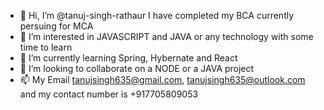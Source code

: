 - 👋 Hi, I’m @tanuj-singh-rathaur I have completed my BCA currently persuing for MCA
- 👀 I’m interested in JAVASCRIPT and JAVA or any technology with some time to learn
- 🌱 I’m currently learning Spring, Hybernate and React 
- 💞️ I’m looking to collaborate on a NODE or a JAVA project 
- 📫 My Email tanujsingh635@gmail.com, tanujsingh635@outlook.com and my contact number is +917705809053

<!---
tanuj-singh-rathaur/tanuj-singh-rathaur is a ✨ special ✨ repository because its `README.md` (this file) appears on your GitHub profile.
You can click the Preview link to take a look at your changes.
--->
